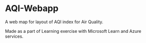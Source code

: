 # AQI-Webapp
A web map for layout of AQI index for Air Quality.

Made as a part of Learning exercise with Microsoft Learn and Azure services.
